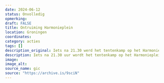```yaml
---
date: 2024-06-12
status: Onvolledig
opmerking: 
draft: FALSE
title: Ontruiming Harmonieplein
location: Groningen
coordinates: 
category: acties
tags: []
description_original: Iets na 21.30 werd het tentenkamp op het Harmonieplein ontruimd door de politie.
description: Iets na 21.30 uur wordt het tentenkamp op het Harmonieplein ontruimd door de politie.
image: 
image_alt: 
source_name: gic
source: "https://archive.is/9sciN"
---
```

